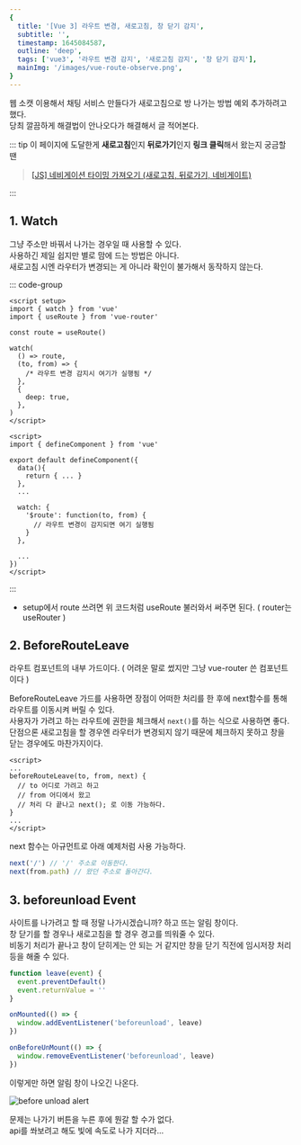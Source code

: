 ```yaml
---
{
  title: '[Vue 3] 라우트 변경, 새로고침, 창 닫기 감지',
  subtitle: '',
  timestamp: 1645084587,
  outline: 'deep',
  tags: ['vue3', '라우트 변경 감지', '새로고침 감지', '창 닫기 감지'],
  mainImg: '/images/vue-route-observe.png',
}
---
```


웹 소캣 이용해서 채팅 서비스 만들다가 새로고침으로 방 나가는 방법 예외 추가하려고 했다.  
당최 깔끔하게 해결법이 안나오다가 해결해서 글 적어본다.

::: tip
이 페이지에 도달한게 **새로고침**인지 **뒤로가기**인지 **링크 클릭**해서 왔는지 궁금할땐

> [[JS] 네비게이션 타이밍 가져오기 (새로고침, 뒤로가기, 네비게이트)](/posts/js-navigation-timing.md)

:::

## 1. Watch

그냥 주소만 바꿔서 나가는 경우일 때 사용할 수 있다.  
사용하긴 제일 쉽지만 별로 맘에 드는 방법은 아니다.  
새로고침 시엔 라우터가 변경되는 게 아니라 확인이 불가해서 동작하지 않는다.

::: code-group

```vue [Composition API]
<script setup>
import { watch } from 'vue'
import { useRoute } from 'vue-router'

const route = useRoute()

watch(
  () => route,
  (to, from) => {
    /* 라우트 변경 감지시 여기가 실행됨 */
  },
  {
    deep: true,
  },
)
</script>
```

```vue [Optional API]
<script>
import { defineComponent } from 'vue'

export default defineComponent({
  data(){
    return { ... }
  },
  ...

  watch: {
    '$route': function(to, from) {
      // 라우트 변경이 감지되면 여기 실행됨
    }
  },

  ...
})
</script>
```

:::

- setup에서 route 쓰려면 위 코드처럼 useRoute 불러와서 써주면 된다. ( router는 useRouter )

## 2. BeforeRouteLeave

라우트 컴포넌트의 내부 가드이다. ( 어려운 말로 썼지만 그냥 vue-router 쓴 컴포넌트이다 )

BeforeRouteLeave 가드를 사용하면 장점이 어떠한 처리를 한 후에 next함수를 통해 라우트를 이동시켜 버릴 수 있다.  
사용자가 가려고 하는 라우트에 권한을 체크해서 `next()`를 하는 식으로 사용하면 좋다.  
단점으론 새로고침을 할 경우엔 라우터가 변경되지 않기 때문에 체크하지 못하고 창을 닫는 경우에도 마찬가지이다.

```vue
<script>
...
beforeRouteLeave(to, from, next) {
  // to 어디로 가려고 하고
  // from 어디에서 왔고
  // 처리 다 끝나고 next(); 로 이동 가능하다.
}
...
</script>
```

next 함수는 아규먼트로 아래 예제처럼 사용 가능하다.

```ts
next('/') // '/' 주소로 이동한다.
next(from.path) // 왔던 주소로 돌아간다.
```

## 3. beforeunload Event

사이트를 나가려고 할 때 정말 나가시겠습니까? 하고 뜨는 알림 창이다.  
창 닫기를 할 경우나 새로고침을 할 경우 경고를 띄워줄 수 있다.  
비동기 처리가 끝나고 창이 닫히게는 안 되는 거 같지만 창을 닫기 직전에 임시저장 처리 등을 해줄 수 있다.

```js
function leave(event) {
  event.preventDefault()
  event.returnValue = ''
}

onMounted(() => {
  window.addEventListener('beforeunload', leave)
})

onBeforeUnMount(() => {
  window.removeEventListener('beforeunload', leave)
})
```

이렇게만 하면 알림 창이 나오긴 나온다.

![before unload alert](/images/beforeunload-alert.png)

문제는 나가기 버튼을 누른 후에 뭔갈 할 수가 없다.  
api를 쏴보려고 해도 빛에 속도로 나가 지더라...
